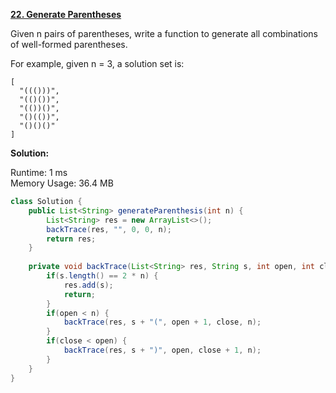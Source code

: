 **[22. Generate Parentheses](https://leetcode.com/problems/generate-parentheses/)**

Given n pairs of parentheses, write a function to generate all combinations of well-formed parentheses.

For example, given n = 3, a solution set is:

```
[
  "((()))",
  "(()())",
  "(())()",
  "()(())",
  "()()()"
]

```



**Solution:**

Runtime: 1 ms<br/>
Memory Usage: 36.4 MB

```java
class Solution {
    public List<String> generateParenthesis(int n) {
        List<String> res = new ArrayList<>();
        backTrace(res, "", 0, 0, n);
        return res;
    }
    
    private void backTrace(List<String> res, String s, int open, int close, int n) {
        if(s.length() == 2 * n) {
            res.add(s);
            return;
        }
        if(open < n) {
            backTrace(res, s + "(", open + 1, close, n);
        }
        if(close < open) {
            backTrace(res, s + ")", open, close + 1, n);
        }
    }
}

```



